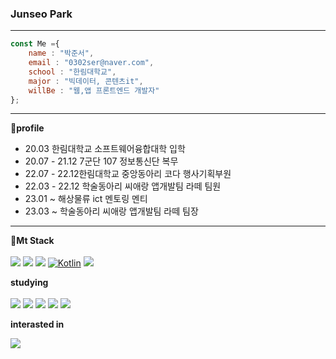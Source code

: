 ### Junseo Park

---

```javascript
const Me ={
    name : "박준서",
    email : "0302ser@naver.com",
    school : "한림대학교",
    major : "빅데이터, 콘텐츠it",
    willBe : "웹,앱 프론트엔드 개발자"
};
```

---

🏫<strong>profile</strong>

<ul>
<li>20.03 한림대학교 소프트웨어융합대학 입학 </li>
<li>20.07 - 21.12 7군단 107 정보통신단 복무</li>
<li>22.07 - 22.12한림대학교 중앙동아리 코다 행사기획부원</li>
<li>22.03 - 22.12 학술동아리 씨애랑 앱개발팀 라떼 팀원</li>
 <li>23.01 ~ 해상물류 ict 멘토링 멘티</li>
<li>23.03 ~ 학술동아리 씨애랑 앱개발팀 라떼 팀장</li>
</ul>

---
🔧<strong>Mt Stack</strong>
<br><br>
<img src="https://img.shields.io/badge/C-A8B9CC?style=flat-square&logo=C&logoColor=white"/>
<img src="https://img.shields.io/badge/java-007396?style=flat-square&logo=java&logoColor=white"/>
<img src="https://img.shields.io/badge/Python-3776AB?style=flat-square&logo=Python&logoColor=white"/>
[![Kotlin](https://img.shields.io/badge/Kotlin-7F52FF?style=flat-square&logo=kotlin&logoColor=white)](https://kotlinlang.org/)
<img src="https://img.shields.io/badge/Android Studio-3DDC84?style=flat-square&logo=Android Studio&logoColor=white"/>

<strong>studying</strong>
<br><br>
<img src="https://img.shields.io/badge/CSS3-1572B6?style=flat-square&logo=css3&logoColor=white"/>
<img src="https://img.shields.io/badge/HTML5-E34F26?style=flat-square&logo=html5&logoColor=white"/>
<img src="https://img.shields.io/badge/JavaScript-F7DF1E?style=flat-square&logo=javascript&logoColor=black"/>
<img src="https://img.shields.io/badge/jQuery-0769AD?style=flat-square&logo=jQuery&logoColor=white"/>
<img src="https://img.shields.io/badge/Python-3776AB?style=flat-square&logo=Python&logoColor=white"/>

<strong>interasted in</strong>
<br>

<img src="https://img.shields.io/badge/MySQL-4479A1?style=flat-square&logo=MySQL&logoColor=white"/>




 
 
 
 
   

